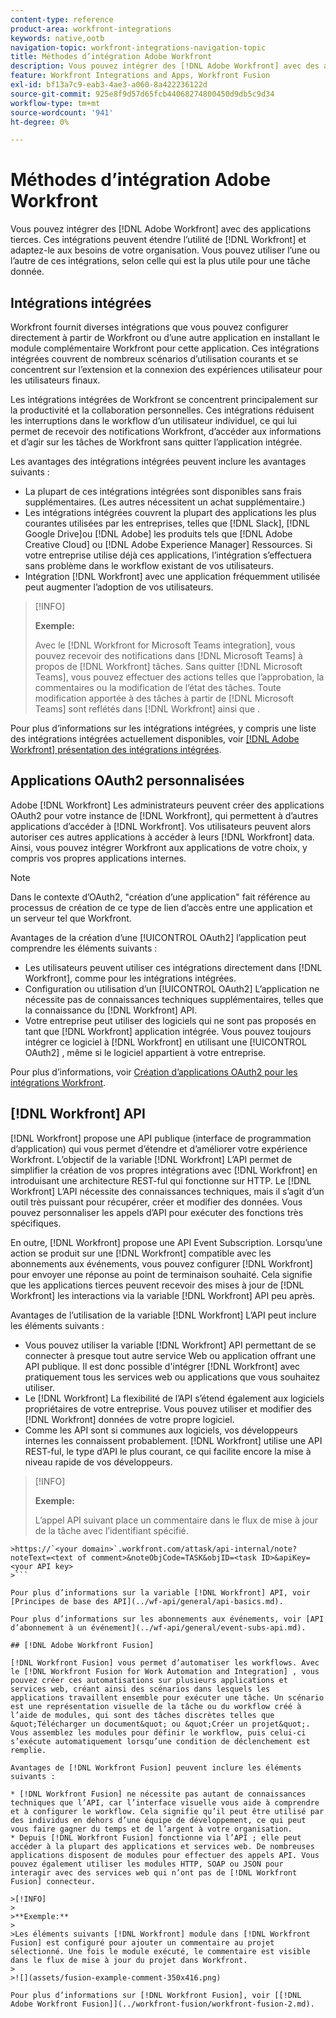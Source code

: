 ```yaml
---
content-type: reference
product-area: workfront-integrations
keywords: native,ootb
navigation-topic: workfront-integrations-navigation-topic
title: Méthodes d’intégration Adobe Workfront
description: Vous pouvez intégrer des [!DNL Adobe Workfront] avec des applications tierces. Ces intégrations peuvent étendre l’utilité de [!DNL Workfront] et adaptez-le aux besoins de votre organisation. Vous pouvez utiliser l’une ou l’autre de ces intégrations, selon celle qui est la plus utile pour une tâche donnée.
feature: Workfront Integrations and Apps, Workfront Fusion
exl-id: bf13a7c9-eab3-4ae3-a060-8a422236122d
source-git-commit: 925e8f9d57d65fcb44068274800450d9db5c9d34
workflow-type: tm+mt
source-wordcount: '941'
ht-degree: 0%

---
```


# Méthodes d’intégration Adobe Workfront

Vous pouvez intégrer des [!DNL Adobe Workfront] avec des applications tierces. Ces intégrations peuvent étendre l’utilité de [!DNL Workfront] et adaptez-le aux besoins de votre organisation. Vous pouvez utiliser l’une ou l’autre de ces intégrations, selon celle qui est la plus utile pour une tâche donnée.

## Intégrations intégrées

Workfront fournit diverses intégrations que vous pouvez configurer directement à partir de Workfront ou d’une autre application en installant le module complémentaire Workfront pour cette application. Ces intégrations intégrées couvrent de nombreux scénarios d’utilisation courants et se concentrent sur l’extension et la connexion des expériences utilisateur pour les utilisateurs finaux.

Les intégrations intégrées de Workfront se concentrent principalement sur la productivité et la collaboration personnelles. Ces intégrations réduisent les interruptions dans le workflow d’un utilisateur individuel, ce qui lui permet de recevoir des notifications Workfront, d’accéder aux informations et d’agir sur les tâches de Workfront sans quitter l’application intégrée.

Les avantages des intégrations intégrées peuvent inclure les avantages suivants :

* La plupart de ces intégrations intégrées sont disponibles sans frais supplémentaires. (Les autres nécessitent un achat supplémentaire.)
* Les intégrations intégrées couvrent la plupart des applications les plus courantes utilisées par les entreprises, telles que [!DNL Slack], [!DNL Google Drive]ou [!DNL Adobe] les produits tels que [!DNL Adobe Creative Cloud] ou [!DNL Adobe Experience Manager] Ressources. Si votre entreprise utilise déjà ces applications, l’intégration s’effectuera sans problème dans le workflow existant de vos utilisateurs.
* Intégration [!DNL Workfront] avec une application fréquemment utilisée peut augmenter l’adoption de vos utilisateurs.

>[!INFO]
>
>**Exemple:**
>
>Avec le [!DNL Workfront for Microsoft Teams integration], vous pouvez recevoir des notifications dans [!DNL Microsoft Teams] à propos de [!DNL Workfront] tâches. Sans quitter [!DNL Microsoft Teams], vous pouvez effectuer des actions telles que l’approbation, la commentaires ou la modification de l’état des tâches. Toute modification apportée à des tâches à partir de [!DNL Microsoft Teams] sont reflétés dans [!DNL Workfront] ainsi que .

Pour plus d’informations sur les intégrations intégrées, y compris une liste des intégrations intégrées actuellement disponibles, voir [[!DNL Adobe Workfront] présentation des intégrations intégrées](../workfront-integrations-and-apps/built-in-integrations-non-admin.md).

## Applications OAuth2 personnalisées

Adobe [!DNL Workfront] Les administrateurs peuvent créer des applications OAuth2 pour votre instance de [!DNL Workfront], qui permettent à d’autres applications d’accéder à [!DNL Workfront]. Vos utilisateurs peuvent alors autoriser ces autres applications à accéder à leurs [!DNL Workfront] data. Ainsi, vous pouvez intégrer Workfront aux applications de votre choix, y compris vos propres applications internes.

>[!NOTE]
>
>Dans le contexte d’OAuth2, &quot;création d’une application&quot; fait référence au processus de création de ce type de lien d’accès entre une application et un serveur tel que Workfront.

Avantages de la création d’une [!UICONTROL OAuth2] l’application peut comprendre les éléments suivants :

* Les utilisateurs peuvent utiliser ces intégrations directement dans [!DNL Workfront], comme pour les intégrations intégrées.
* Configuration ou utilisation d’un [!UICONTROL OAuth2] L’application ne nécessite pas de connaissances techniques supplémentaires, telles que la connaissance du [!DNL Workfront] API.
* Votre entreprise peut utiliser des logiciels qui ne sont pas proposés en tant que [!DNL Workfront] application intégrée. Vous pouvez toujours intégrer ce logiciel à [!DNL Workfront] en utilisant une [!UICONTROL OAuth2] , même si le logiciel appartient à votre entreprise.

Pour plus d’informations, voir [Création d’applications OAuth2 pour les intégrations Workfront](../administration-and-setup/configure-integrations/create-oauth-application.md).

## [!DNL Workfront] API

[!DNL Workfront] propose une API publique (interface de programmation d’application) qui vous permet d’étendre et d’améliorer votre expérience Workfront. L’objectif de la variable [!DNL Workfront] L’API permet de simplifier la création de vos propres intégrations avec [!DNL Workfront] en introduisant une architecture REST-ful qui fonctionne sur HTTP. Le [!DNL Workfront] L’API nécessite des connaissances techniques, mais il s’agit d’un outil très puissant pour récupérer, créer et modifier des données. Vous pouvez personnaliser les appels d’API pour exécuter des fonctions très spécifiques.

En outre, [!DNL Workfront] propose une API Event Subscription. Lorsqu’une action se produit sur une [!DNL Workfront] compatible avec les abonnements aux événements, vous pouvez configurer [!DNL Workfront] pour envoyer une réponse au point de terminaison souhaité. Cela signifie que les applications tierces peuvent recevoir des mises à jour de [!DNL Workfront] les interactions via la variable [!DNL Workfront] API peu après.

Avantages de l’utilisation de la variable [!DNL Workfront] L’API peut inclure les éléments suivants :

* Vous pouvez utiliser la variable [!DNL Workfront] API permettant de se connecter à presque tout autre service Web ou application offrant une API publique. Il est donc possible d&#39;intégrer [!DNL Workfront] avec pratiquement tous les services web ou applications que vous souhaitez utiliser.
* Le [!DNL Workfront] La flexibilité de l’API s’étend également aux logiciels propriétaires de votre entreprise. Vous pouvez utiliser et modifier des [!DNL Workfront] données de votre propre logiciel.
* Comme les API sont si communes aux logiciels, vos développeurs internes les connaissent probablement. [!DNL Workfront] utilise une API REST-ful, le type d’API le plus courant, ce qui facilite encore la mise à niveau rapide de vos développeurs.

>[!INFO]
>
>**Exemple:**
>
>L’appel API suivant place un commentaire dans le flux de mise à jour de la tâche avec l’identifiant spécifié.
>
>
```
>https://`<your domain>`.workfront.com/attask/api-internal/note?noteText=<text of comment>&noteObjCode=TASK&objID=<task ID>&apiKey=<your API key>
>```

Pour plus d’informations sur la variable [!DNL Workfront] API, voir [Principes de base des API](../wf-api/general/api-basics.md).

Pour plus d’informations sur les abonnements aux événements, voir [API d’abonnement à un événement](../wf-api/general/event-subs-api.md).

## [!DNL Adobe Workfront Fusion]

[!DNL Workfront Fusion] vous permet d’automatiser les workflows. Avec le [!DNL Workfront Fusion for Work Automation and Integration] , vous pouvez créer ces automatisations sur plusieurs applications et services web, créant ainsi des scénarios dans lesquels les applications travaillent ensemble pour exécuter une tâche. Un scénario est une représentation visuelle de la tâche ou du workflow créé à l’aide de modules, qui sont des tâches discrètes telles que &quot;Télécharger un document&quot; ou &quot;Créer un projet&quot;. Vous assemblez les modules pour définir le workflow, puis celui-ci s’exécute automatiquement lorsqu’une condition de déclenchement est remplie.

Avantages de [!DNL Workfront Fusion] peuvent inclure les éléments suivants :

* [!DNL Workfront Fusion] ne nécessite pas autant de connaissances techniques que l’API, car l’interface visuelle vous aide à comprendre et à configurer le workflow. Cela signifie qu’il peut être utilisé par des individus en dehors d’une équipe de développement, ce qui peut vous faire gagner du temps et de l’argent à votre organisation.
* Depuis [!DNL Workfront Fusion] fonctionne via l’API ; elle peut accéder à la plupart des applications et services web. De nombreuses applications disposent de modules pour effectuer des appels API. Vous pouvez également utiliser les modules HTTP, SOAP ou JSON pour interagir avec des services web qui n’ont pas de [!DNL Workfront Fusion] connecteur.

>[!INFO]
>
>**Exemple:**
>
>Les éléments suivants [!DNL Workfront] module dans [!DNL Workfront Fusion] est configuré pour ajouter un commentaire au projet sélectionné. Une fois le module exécuté, le commentaire est visible dans le flux de mise à jour du projet dans Workfront.
>
>![](assets/fusion-example-comment-350x416.png)

Pour plus d’informations sur [!DNL Workfront Fusion], voir [[!DNL Adobe Workfront Fusion]](../workfront-fusion/workfront-fusion-2.md).

